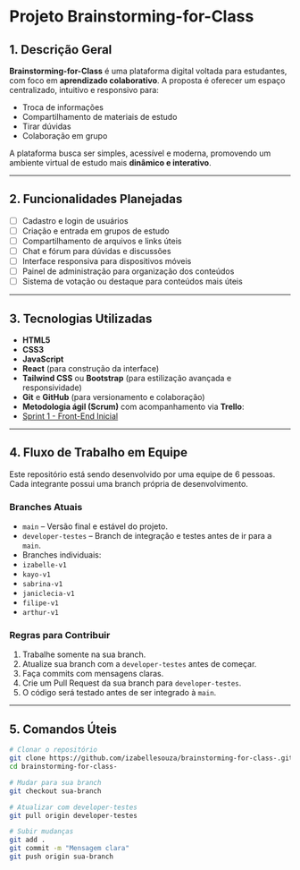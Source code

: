 # Projeto Brainstorming-for-Class

## 1. Descrição Geral

**Brainstorming-for-Class** é uma plataforma digital voltada para estudantes, com foco em **aprendizado colaborativo**. A proposta é oferecer um espaço centralizado, intuitivo e responsivo para:

- Troca de informações
- Compartilhamento de materiais de estudo
- Tirar dúvidas
- Colaboração em grupo

A plataforma busca ser simples, acessível e moderna, promovendo um ambiente virtual de estudo mais **dinâmico e interativo**.

---

## 2. Funcionalidades Planejadas

- [ ] Cadastro e login de usuários
- [ ] Criação e entrada em grupos de estudo
- [ ] Compartilhamento de arquivos e links úteis
- [ ] Chat e fórum para dúvidas e discussões
- [ ] Interface responsiva para dispositivos móveis
- [ ] Painel de administração para organização dos conteúdos
- [ ] Sistema de votação ou destaque para conteúdos mais úteis

---

## 3. Tecnologias Utilizadas

- **HTML5**
- **CSS3**
- **JavaScript**
- **React** (para construção da interface)
- **Tailwind CSS** ou **Bootstrap** (para estilização avançada e responsividade)
- **Git** e **GitHub** (para versionamento e colaboração)
- **Metodologia ágil (Scrum)** com acompanhamento via **Trello**:
- [Sprint 1 - Front-End Inicial](https://trello.com/b/wa0MC2Yo/sprint-1-front-end-inicial)

---

## 4. Fluxo de Trabalho em Equipe

Este repositório está sendo desenvolvido por uma equipe de 6 pessoas. Cada integrante possui uma branch própria de desenvolvimento.

### Branches Atuais

- `main` – Versão final e estável do projeto.
- `developer-testes` – Branch de integração e testes antes de ir para a `main`.
- Branches individuais:
- `izabelle-v1`
- `kayo-v1`
- `sabrina-v1`
- `janiclecia-v1`
- `filipe-v1`
- `arthur-v1`

### Regras para Contribuir

1. Trabalhe somente na sua branch.
2. Atualize sua branch com a `developer-testes` antes de começar.
3. Faça commits com mensagens claras.
4. Crie um Pull Request da sua branch para `developer-testes`.
5. O código será testado antes de ser integrado à `main`.

---

## 5. Comandos Úteis

```bash
# Clonar o repositório
git clone https://github.com/izabellesouza/brainstorming-for-class-.git
cd brainstorming-for-class-

# Mudar para sua branch
git checkout sua-branch

# Atualizar com developer-testes
git pull origin developer-testes

# Subir mudanças
git add .
git commit -m "Mensagem clara"
git push origin sua-branch
